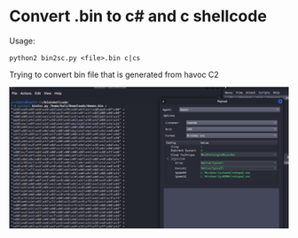 # Convert .bin to c# and c shellcode

Usage:

```
python2 bin2sc.py <file>.bin c|cs
```


Trying to convert bin file that is generated from havoc C2

![](./havoc.png)


